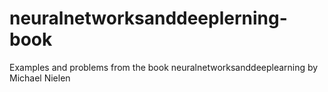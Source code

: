 # neuralnetworksanddeeplerning-book
Examples and problems from the book neuralnetworksanddeeplearning by Michael Nielen 
